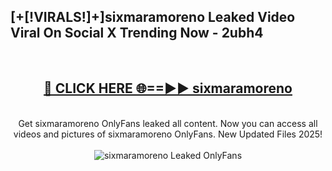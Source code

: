 <h2>[+[!VIRALS!]+]sixmaramoreno Leaked Video Viral On Social X Trending Now - 2ubh4</h2>
<br>
<div align="center">
<h2><a href="https://libra.edu.pl?sixmaramoreno" rel="nofollow">🔴 CLICK HERE 🌐==►► sixmaramoreno</a></h2>
<br>
Get sixmaramoreno OnlyFans leaked all content. Now you can access all videos and pictures of sixmaramoreno OnlyFans. New Updated Files 2025!
<br>
<br>
<a href="https://libra.edu.pl?sixmaramoreno" rel="nofollow" data-target="animated-image.originalLink"><img src="https://i.ibb.co.com/WyWwxjT/player-gif2.gif" alt="sixmaramoreno Leaked OnlyFans" style="max-width: 100%; display: inline-block;" data-target="animated-image.originalImage"></a>
</div>
<br>